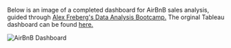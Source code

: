
Below is an image of a completed dashboard for AirBnB sales analysis, guided through [Alex Freberg's Data Analysis Bootcamp.](https://www.youtube.com/playlist?list=PLUaB-1hjhk8FE_XZ87vPPSfHqb6OcM0cF) The orginal Tableau dashboard can be found [here.](https://public.tableau.com/app/profile/dylan.viyar/viz/AirBnBAnalysisDashboard_17002645434860/Dashboard1#1)


![AirBnB Dashboard](https://github.com/dylanviyar/TableauDashboards/assets/81194849/e11de53f-7e5d-43bd-ada9-50a8f2a3a8ef)
